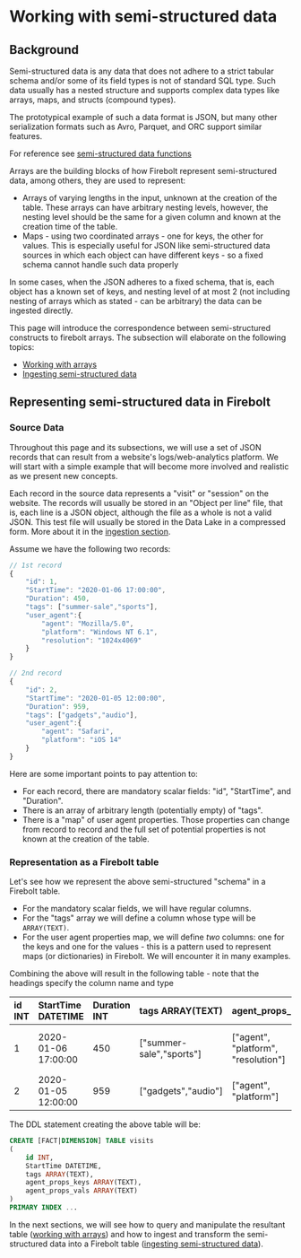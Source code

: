 # Working with semi-structured data

## Background

Semi-structured data is any data that does not adhere to a strict tabular schema and/or some of its field types is not of standard SQL type. Such data usually has a nested structure and supports complex data types like arrays, maps, and structs \(compound types\).

The prototypical example of such a data format is JSON, but many other serialization formats such as Avro, Parquet, and ORC support similar features.

For reference see [semi-structured data functions](../../sql-reference/functions-reference/semi-structured-functions/)

Arrays are the building blocks of how Firebolt represent semi-structured data, among others, they are used to represent:

* Arrays of varying lengths in the input, unknown at the creation of the table. These arrays can have arbitrary nesting levels, however, the nesting level should be the same for a given column and known at the creation time of the table.  
* Maps - using two coordinated arrays - one for keys, the other for values. This is especially useful for JSON like semi-structured data sources in which each object can have different keys - so a fixed schema cannot handle such data properly

In some cases, when the JSON adheres to a fixed schema, that is, each object has a known set of keys, and nesting level of at most 2 \(not including nesting of arrays which as stated - can be arbitrary\) the data can be ingested directly.

This page will introduce the correspondence between semi-structured constructs to firebolt arrays. The subsection will elaborate on the following topics:

* [Working with arrays](working-with-arrays.md)
* [Ingesting semi-structured data](ingesting-semi-structured-data.md)

## Representing semi-structured data in Firebolt

### Source Data

Throughout this page and its subsections, we will use a set of JSON records that can result from a website's logs/web-analytics platform. We will start with a simple example that will become more involved and realistic as we present new concepts.

Each record in the source data represents a "visit" or "session" on the website. The records will usually be stored in an "Object per line" file, that is, each line is a JSON object, although the file as a whole is not a valid JSON. This test file will usually be stored in the Data Lake in a compressed form. More about it in the [ingestion section](ingesting-semi-structured-data.md).

Assume we have the following two records:

```javascript
// 1st record
{
    "id": 1,
    "StartTime": "2020-01-06 17:00:00",
    "Duration": 450,
    "tags": ["summer-sale","sports"],
    "user_agent":{
        "agent": "Mozilla/5.0",
        "platform": "Windows NT 6.1",
        "resolution": "1024x4069"
    }
}

// 2nd record
{
    "id": 2,
    "StartTime": "2020-01-05 12:00:00",
    "Duration": 959,
    "tags": ["gadgets","audio"],
    "user_agent":{
        "agent": "Safari",
        "platform": "iOS 14"
    }
}
```

Here are some important points to pay attention to:

* For each record, there are mandatory scalar fields: "id", "StartTime", and "Duration".
* There is an array of arbitrary length \(potentially empty\) of "tags".
* There is a "map" of user agent properties. Those properties can change from record to record and the full set of potential properties is not known at the creation of the table.

### Representation as a Firebolt table

Let's see how we represent the above semi-structured "schema" in a Firebolt table.

* For the mandatory scalar fields, we will have regular columns.
* For the "tags" array we will define a column whose type will be `ARRAY(TEXT)`.
* For the user agent properties map, we will define _two_ columns: one for the keys and one for the values - this is a pattern used to represent maps \(or dictionaries\) in Firebolt. We will encounter it in many examples.

Combining the above will result in the following table - note that the headings specify the column name and type

| id INT | StartTime DATETIME | Duration INT | tags ARRAY\(TEXT\) | agent\_props\_keys | agent\_props\_vals |
| :--- | :--- | :--- | :--- | :--- | :--- |
| 1 | 2020-01-06 17:00:00 | 450 | \["summer-sale","sports"\] | \["agent", "platform", "resolution"\] | \["Mozilla/5.0", "Windows NT 6.1", "1024x4069"\] |
| 2 | 2020-01-05 12:00:00 | 959 | \["gadgets","audio"\] | \["agent", "platform"\] | \["Safari", "iOS 14"\] |

The DDL statement creating the above table will be:

```sql
CREATE [FACT|DIMENSION] TABLE visits
(
    id INT,
    StartTime DATETIME,
    tags ARRAY(TEXT),
    agent_props_keys ARRAY(TEXT),
    agent_props_vals ARRAY(TEXT)
)
PRIMARY INDEX ...
```

In the next sections, we will see how to query and manipulate the resultant table \([working with arrays](working-with-arrays.md)\) and how to ingest and transform the semi-structured data into a Firebolt table \([ingesting semi-structured data](ingesting-semi-structured-data.md)\).

